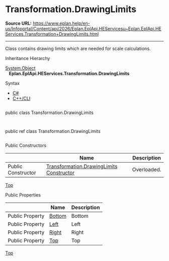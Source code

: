 # Transformation.DrawingLimits

**Source URL:** https://www.eplan.help/en-us/Infoportal/Content/api/2026/Eplan.EplApi.HEServicesu~Eplan.EplApi.HEServices.Transformation+DrawingLimits.html

---

Class contains drawing limits which are needed for scale calculations.

Inheritance Hierarchy

[System.Object](#)  
   **Eplan.EplApi.HEServices.Transformation.DrawingLimits**

Syntax

- [C#](#i-syntax-CS)
- [C++/CLI](#i-syntax-CPP2005)

```
```
public class Transformation.DrawingLimits
```
```

```
```
public ref class Transformation.DrawingLimits
```
```



Public Constructors

|  | Name | Description |
| --- | --- | --- |
| Public Constructor | [Transformation.DrawingLimits Constructor](Eplan.EplApi.HEServicesu~Eplan.EplApi.HEServices.Transformation+DrawingLimits~_ctor.html) | Overloaded. |

[Top](#top)



Public Properties

|  | Name | Description |
| --- | --- | --- |
| Public Property | [Bottom](Eplan.EplApi.HEServicesu~Eplan.EplApi.HEServices.Transformation+DrawingLimits~Bottom.html) | Bottom |
| Public Property | [Left](Eplan.EplApi.HEServicesu~Eplan.EplApi.HEServices.Transformation+DrawingLimits~Left.html) | Left |
| Public Property | [Right](Eplan.EplApi.HEServicesu~Eplan.EplApi.HEServices.Transformation+DrawingLimits~Right.html) | Right |
| Public Property | [Top](Eplan.EplApi.HEServicesu~Eplan.EplApi.HEServices.Transformation+DrawingLimits~Top.html) | Top |

[Top](#top)
